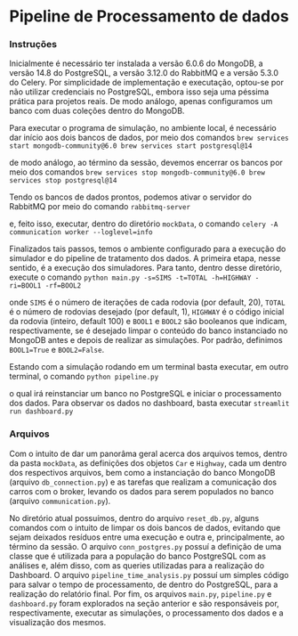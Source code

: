 # Pipeline de Processamento de dados

### Instruções

Inicialmente é necessário ter instalada a versão 6.0.6 do MongoDB, a versão 14.8 do PostgreSQL, a versão 3.12.0 do RabbitMQ e a versão 5.3.0 do Celery. Por simplicidade de implementação e executação, optou-se por não utilizar credenciais no PostgreSQL, embora isso seja uma péssima prática para projetos reais. De modo análogo, apenas configuramos um banco com duas coleções dentro do MongoDB.

Para executar o programa de simulação, no ambiente local, é necessário dar início aos dois bancos de dados, por meio dos comandos
`
brew services start mongodb-community@6.0
brew services start postgresql@14
`

de modo análogo, ao término da sessão, devemos encerrar os bancos por meio dos comandos
`
brew services stop mongodb-community@6.0
brew services stop postgresql@14
`

Tendo os bancos de dados prontos, podemos ativar o servidor do RabbitMQ por meio do comando
`
rabbitmq-server
`

e, feito isso, executar, dentro do diretório `mockData`, o comando
`
celery -A communication worker --loglevel=info
`

Finalizados tais passos, temos o ambiente configurado para a execução do simulador e do pipeline de tratamento dos dados. A primeira etapa, nesse sentido, é a execução dos simuladores. Para tanto, dentro desse diretório, execute o comando
`
python main.py -s=SIMS -t=TOTAL -h=HIGHWAY -ri=BOOL1 -rf=BOOL2
`

onde `SIMS` é o número de iterações de cada rodovia (por default, 20), `TOTAL` é o número de rodovias desejado (por default, 1), `HIGHWAY` é o código inicial da rodovia (inteiro, default 100) e `BOOL1` e `BOOL2` são booleanos que indicam, respectivamente, se é desejado limpar o conteúdo do banco instanciado no MongoDB antes e depois de realizar as simulações. Por padrão, definimos `BOOL1=True` e `BOOL2=False`.

Estando com a simulação rodando em um terminal basta executar, em outro terminal, o comando
`
python pipeline.py
`

o qual irá reinstanciar um banco no PostgreSQL e iniciar o processamento dos dados. Para observar os dados no dashboard, basta executar
`
streamlit run dashboard.py
`

### Arquivos

Com o intuito de dar um panorâma geral acerca dos arquivos temos, dentro da pasta `mockData`, as definições dos objetos `Car` e `Highway`, cada um dentro dos respectivos arquivos, bem como a instanciação do banco MongoDB (arquivo `db_connection.py`) e as tarefas que realizam a comunicação dos carros com o broker, levando os dados para serem populados no banco (arquivo `communication.py`).

No diretório atual possuímos, dentro do arquivo `reset_db.py`, alguns comandos com o intuito de limpar os dois bancos de dados, evitando que sejam deixados resíduos entre uma execução e outra e, principalmente, ao término da sessão. O arquivo `conn_postgres.py` possuí a definição de uma classe que é utilizada para a população do banco PostgreSQL com as análises e, além disso, com as queries utilizadas para a realização do Dashboard. O arquivo `pipeline_time_analysis.py` possuí um simples código para salvar o tempo de processamento, de dentro do PostgreSQL, para a realização do relatório final. Por fim, os arquivos `main.py`, `pipeline.py` e `dashboard.py` foram explorados na seção anterior e são responsáveis por, respectivamente, executar as simulações, o processamento dos dados e a visualização dos mesmos.
